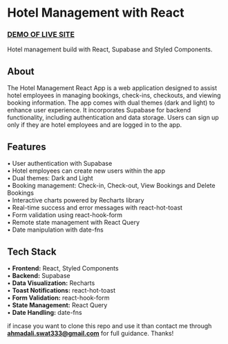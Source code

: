 # Hotel Management with React

### [DEMO OF LIVE SITE](https://react-wildoasis.netlify.app)

Hotel management build with React, Supabase and Styled Components.

## About

The Hotel Management React App is a web application designed to assist hotel employees in managing bookings, check-ins, checkouts, and viewing booking information. The app comes with dual themes (dark and light) to enhance user experience. It incorporates Supabase for backend functionality, including authentication and data storage. Users can sign up only if they are hotel employees and are logged in to the app.

## Features

&bull; User authentication with Supabase <br>
&bull; Hotel employees can create new users within the app <br>
&bull; Dual themes: Dark and Light <br>
&bull; Booking management: Check-in, Check-out, View Bookings and Delete Bookings <br>
&bull; Interactive charts powered by Recharts library <br>
&bull; Real-time success and error messages with react-hot-toast <br>
&bull; Form validation using react-hook-form <br>
&bull; Remote state management with React Query <br>
&bull; Date manipulation with date-fns <br>

## Tech Stack

&bull; **Frontend:** React, Styled Components <br>
&bull; **Backend:** Supabase <br>
&bull; **Data Visualization:** Recharts <br>
&bull; **Toast Notifications:** react-hot-toast <br>
&bull; **Form Validation:** react-hook-form <br>
&bull; **State Management:** React Query <br>
&bull; **Date Handling:** date-fns <br>

if incase you want to clone this repo and use it than contact me through **ahmadali.swat333@gmail.com** for full guidance. Thanks!
